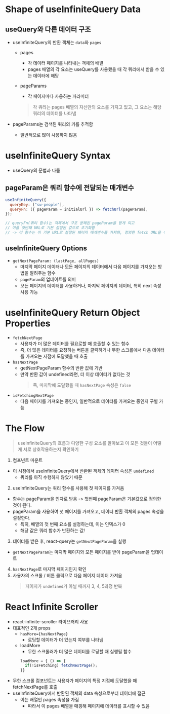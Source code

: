 # Shape of useInfiniteQuery Data

## useQuery와 다른 데이터 구조

- useInfiniteQuery의 반환 객체는 `data`와 `pages`

  - pages
    - 각 데이터 페이지를 나타내는 객체의 배열
    - pages 배열의 각 요소는 useQuery를 사용했을 때 각 쿼리에서 받을 수 있는 데이터에 해당
  - pageParams

    - 각 페이지마다 사용하는 파라미터

    > 각 쿼리는 pages 배열의 자신만의 요소를 가지고 있고, 그 요소는 해당 쿼리의 데이터를 나타냄

- pageParams는 검색된 쿼리의 키를 추적함
  - 일반적으로 많이 사용하지 않음

# useInfiniteQuery Syntax

- useQuery의 문법과 다름

## pageParam은 쿼리 함수에 전달되는 매개변수

```js
useInfiniteQuery({
  queryKey: ["sw-people"],
  queryFn: ({ pageParam = initialUrl }) => fetchUrl(pageParam),
});

// queryFn(쿼리 함수)는 객체에서 구조 분해된 pageParam을 받게 되고
// 이를 첫번째 URL로 기본 설정된 값으로 초기화함
// -> 이 함수는 이 기본 URL로 설정된 페이지 매개변수를 가져와, 정의한 fetch URL을 이 pageParam에 실행
```

## useInfiniteQuery Options

- `getNextPageParam: (lastPage, allPages)`
  - 마지막 페이지 데이터나 모든 페이지의 데이터에서 다음 페이지를 가져오는 방법을 알려주는 함수
  - `pageParam`의 업데이트를 의미
  - 모든 페이지의 데이터를 사용하거나, 마지막 페이지의 데이터, 특히 next 속성 사용 가능

# useInfiniteQuery Return Object Properties

- `fetchNextPage`
  - 사용자가 더 많은 데이터를 필요로할 때 호출할 수 있는 함수
  - 즉, 더 많은 데이터를 요청하는 버튼을 클릭하거나 무한 스크롤에서 다음 데이터를 가져오는 지점에 도달했을 때 호출
- `hasNextPage`
  - getNextPageParam 함수의 반환 값에 기반
  - 만약 반환 값이 undefined라면, 더 이상 데이터가 없다는 것
    > 즉, 마지막에 도달했을 때 `hasNextPage` 속성은 `false`
- `isFetchingNextPage`
  - 다음 페이지를 가져오는 중인지, 일반적으로 데이터를 가져오는 중인지 구별 가능

# The Flow

> useInfiniteQuery의 흐름과 다양한 구성 요소를 알아보고 이 모든 것들이 어떻게 서로 상호작용하는지 확인하기

1. 컴포넌트 마운트

- 이 시점에서 useInfiniteQuery에서 반환된 객체의 데이터 속성은 `undefined`
  - 쿼리를 아직 수행하지 않았기 때문

2. useInfiniteQuery는 쿼리 함수를 사용해 첫 페이지를 가져옴

- 함수는 pageParam을 인자로 받음 -> 첫번째 pageParam은 기본값으로 정의한 것이 된다.
- pageParam을 사용하여 첫 페이지를 가져오고, 데이터 반환 객체의 pages 속성을 설정한다.
  - 특히, 배열의 첫 번째 요소를 설정하는데, 이는 인덱스가 0
  - 해당 값은 쿼리 함수가 반환하는 값!

3. 데이터를 받은 후, react-query는 `getNextPageParam`을 실행

- `getNextPageParam`는 마지막 페이지와 모든 페이지를 받아 pageParam을 업데이트

4. `hasNextPage`로 마지막 페이지인지 확인
5. 사용자의 스크롤 / 버튼 클릭으로 다음 페이지 데이터 가져옴
   > 페이지가 `undefined`가 아닐 때까지 3, 4, 5과정 반복

# React Infinite Scroller

- react-infinite-scroller 라이브러리 사용
- 대표적인 2개 props
  - `hasMore={hasNextPage}`
    - 로딩할 데이터가 더 있는지 여부를 나타냄
  - loadMore
    - 무한 스크롤러가 더 많은 데이터를 로딩할 때 실행될 함수
    ```js
    loadMore = { () => {
      if(!isFetching) fetchNextPage();
    }}
    ```
- 무한 스크롤 컴포넌트는 사용자가 페이지의 특정 지점에 도달했을 때 fetchNextPage를 호출
- useInfiniteQuery에서 반환된 객체의 data 속성으로부터 데이터에 접근
  - 이는 배열인 pages 속성을 가짐
    - 따라서 이 pages 배열을 매핑해 페이지에 데이터를 표시할 수 있음
